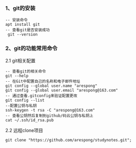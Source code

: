 ### 1、git的安装

```shell
-- 安装命令
apt install git
-- 查看git是否安装成功
 git --version
```

### 2、git的功能常用命令

2.1 git相关配置

```shell
-- 查看git的相关命令
git --help
-- 在Git中配置自己的名称和电子邮件地址
git config --global user.name "arespong"
git config --global user.email "arespong@163.com"
-- 通过查看.gitconfig来验证配置更改
git config --list
--配置公钥与私钥
ssh-keygen -t rsa -C "arespong@163.com" 
-- 查看公钥然后复制到github/码云公钥与私钥上
cat ~/.ssh/id_rsa.pub

```

2.2 远程clone项目

```shell
git clone "https://github.com/arespong/studynotes.git";
```

